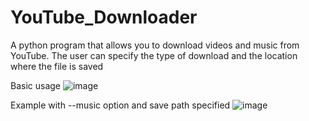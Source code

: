 # YouTube_Downloader
A python program that allows you to download videos and music from YouTube. The user can specify the type of download and the location where the file is saved

Basic usage
![image](https://github.com/user-attachments/assets/e82c0979-3fbb-4f3f-a9f7-721244787019)

Example with --music option and save path specified
![image](https://github.com/user-attachments/assets/6d9ebf4e-c73d-453d-ac97-05cb7243c2c3)



